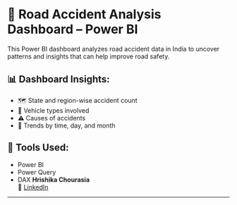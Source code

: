 # 🚧 Road Accident Analysis Dashboard – Power BI

This Power BI dashboard analyzes road accident data in India to uncover patterns and insights that can help improve road safety.

## 📊 Dashboard Insights:
- 🗺️ State and region-wise accident count
- 🚙 Vehicle types involved
- ⚠️ Causes of accidents
- 📅 Trends by time, day, and month

## 📌 Tools Used:
- Power BI
- Power Query
- DAX
**Hrishika Chourasia**  
🔗 [LinkedIn](https://www.linkedin.com/in/hrishika-chourasia-581632271)

---

